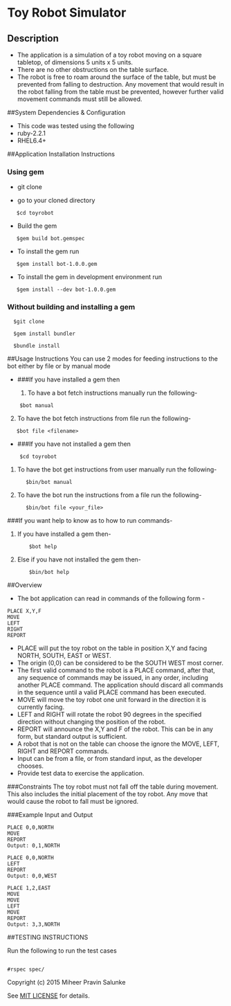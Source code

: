 # Toy Robot Simulator

## Description

- The application is a simulation of a toy robot moving on a square tabletop, of
dimensions 5 units x 5 units.
- There are no other obstructions on the table surface.
- The robot is free to roam around the surface of the table, but must be
prevented from falling to destruction. Any movement
that would result in the robot falling from the table must be prevented,
however further valid movement commands must still
be allowed. 


##System Dependencies & Configuration
- This code was tested using the following
 - ruby-2.2.1
 - RHEL6.4+ 

##Application Installation Instructions
### Using gem
 
 - git clone 

 - go to your cloned directory

~~~
   $cd toyrobot
~~~

 - Build the gem

~~~
   $gem build bot.gemspec
~~~

 - To install the gem run

~~~
   $gem install bot-1.0.0.gem
~~~ 

 - To install the gem in development environment run

~~~
   $gem install --dev bot-1.0.0.gem 
~~~

### Without building and installing a gem

~~~
  $git clone

  $gem install bundler

  $bundle install
~~~

##Usage Instructions
  You can use 2 modes for feeding instructions to the bot either by file or by manual mode

- ###If you have installed a gem then
 
  1) To have a bot fetch instructions manually run the following-  
~~~
    $bot manual   
~~~ 
  
  2) To have the bot fetch instructions from file run the following-
~~~
   $bot file <filename>  
~~~

- ###If you have not installed a gem then

~~~
    $cd toyrobot
~~~

  1) To have the bot get instructions from user manually run the following-
~~~
      $bin/bot manual
~~~

  2) To have the bot run the instructions from a file run the following-
~~~
      $bin/bot file <your_file>
~~~

  ###If you want help to know as to how to run commands-

  1) If you have installed a gem then-

~~~
       $bot help
~~~

  2) Else if you have not installed the gem then- 
~~~
       $bin/bot help
~~~

##Overview
- The bot application can read in commands of the following form -

~~~
PLACE X,Y,F
MOVE
LEFT
RIGHT
REPORT
~~~
- PLACE will put the toy robot on the table in position X,Y and facing NORTH,
SOUTH, EAST or WEST.
- The origin (0,0) can be considered to be the SOUTH WEST most corner.
- The first valid command to the robot is a PLACE command, after that, any
sequence of commands may be issued, in any order, including another PLACE
command. The application should discard all commands in the sequence until a
valid PLACE command has been executed.
- MOVE will move the toy robot one unit forward in the direction it is currently
facing.
- LEFT and RIGHT will rotate the robot 90 degrees in the specified direction
without changing the position of the robot.
- REPORT will announce the X,Y and F of the robot. This can be in any form, but
standard output is sufficient.
- A robot that is not on the table can choose the ignore the MOVE, LEFT, RIGHT 
and REPORT commands.
- Input can be from a file, or from standard input, as the developer chooses.
- Provide test data to exercise the application.

###Constraints
The toy robot must not fall off the table during movement. This also includes
the initial placement of the toy robot.
Any move that would cause the robot to fall must be ignored.


###Example Input and Output
~~~
PLACE 0,0,NORTH
MOVE
REPORT
Output: 0,1,NORTH
~~~

~~~
PLACE 0,0,NORTH
LEFT
REPORT
Output: 0,0,WEST
~~~

~~~
PLACE 1,2,EAST
MOVE
MOVE
LEFT
MOVE
REPORT
Output: 3,3,NORTH
~~~


##TESTING INSTRUCTIONS

Run the following to run the test cases

~~~

#rspec spec/

~~~

Copyright (c) 2015 Miheer Pravin Salunke

See [MIT LICENSE](./LICENSE.txt)  for details.


